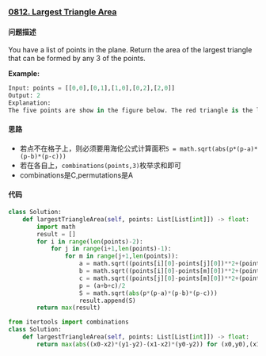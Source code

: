 ### [0812. Largest Triangle Area](https://leetcode-cn.com/problems/largest-triangle-area/)

#### 问题描述
You have a list of points in the plane. Return the area of the largest triangle that can be formed by any 3 of the points.

**Example:**
```python
Input: points = [[0,0],[0,1],[1,0],[0,2],[2,0]]
Output: 2
Explanation:
The five points are show in the figure below. The red triangle is the largest.
```

#### 思路
- 若点不在格子上，则必须要用海伦公式计算面积`S = math.sqrt(abs(p*(p-a)*(p-b)*(p-c)))`
- 若在各自上，`combinations(points,3)`枚举求和即可
- combinations是C,permutations是A

#### 代码

```python
class Solution:
    def largestTriangleArea(self, points: List[List[int]]) -> float:
        import math
        result = []
        for i in range(len(points)-2):
            for j in range(i+1,len(points)-1):
                for m in range(j+1,len(points)):
                    a = math.sqrt((points[i][0]-points[j][0])**2+(points[i][1]-points[j][1])**2)
                    b = math.sqrt((points[i][0]-points[m][0])**2+(points[i][1]-points[m][1])**2)
                    c = math.sqrt((points[j][0]-points[m][0])**2+(points[j][1]-points[m][1])**2)
                    p = (a+b+c)/2
                    S = math.sqrt(abs(p*(p-a)*(p-b)*(p-c)))
                    result.append(S)
        return max(result)
```
```python
from itertools import combinations
class Solution:
    def largestTriangleArea(self, points: List[List[int]]) -> float:
        return max(abs((x0-x2)*(y1-y2)-(x1-x2)*(y0-y2)) for (x0,y0),(x1,y1),(x2,y2) in combinations(points,3))/2
```